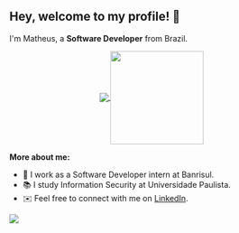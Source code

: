 ## Hey, welcome to my profile! 👋

I'm Matheus, a **Software Developer** from Brazil.

<p align="center">
  <a href="https://github.com/math-reis/github-readme-stats">
    <img
      align="center"
      src="https://github-readme-stats.vercel.app/api/top-langs/?username=math-reis&layout=compact"
    />
  </a>
  <a href="https://github.com/math-reis/github-readme-stats">
    <img
      align="center"
      height="165"
      src="https://github-readme-stats.vercel.app/api?username=math-reis&count_private=true&show_icons=true&custom_title=Github%20Status&hide=issues"
    />
  </a>
</p>

**More about me:**

- 🏢 I work as a Software Developer intern at Banrisul.
- 📚 I study Information Security at Universidade Paulista.
- ✉️ Feel free to connect with me on [LinkedIn](https://www.linkedin.com/in/matheus-grp/).

<img src="https://github-readme-stats.vercel.app/api/top-langs/?username=math-reis&layout=compact"/>
